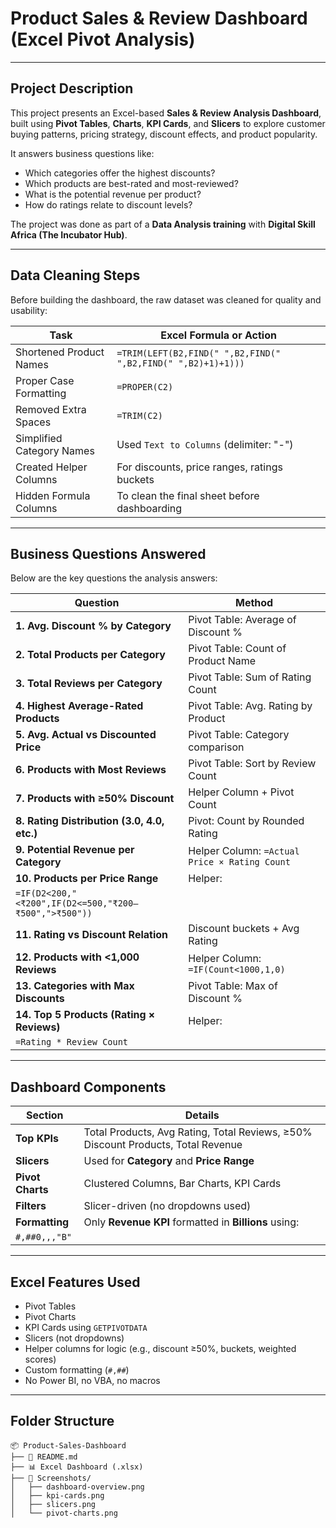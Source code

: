 # Product Sales & Review Dashboard (Excel Pivot Analysis)

---

## Project Description

This project presents an Excel-based **Sales & Review Analysis Dashboard**, built using **Pivot Tables**, **Charts**, **KPI Cards**, and **Slicers** to explore customer buying patterns, pricing strategy, discount effects, and product popularity.  

It answers business questions like:

- Which categories offer the highest discounts?  
- Which products are best-rated and most-reviewed?  
- What is the potential revenue per product?  
- How do ratings relate to discount levels?

The project was done as part of a **Data Analysis training** with **Digital Skill Africa (The Incubator Hub)**.

---

## Data Cleaning Steps

Before building the dashboard, the raw dataset was cleaned for quality and usability:

| Task | Excel Formula or Action |
|------|--------------------------|
| Shortened Product Names | `=TRIM(LEFT(B2,FIND(" ",B2,FIND(" ",B2,FIND(" ",B2)+1)+1)))` |
| Proper Case Formatting | `=PROPER(C2)` |
| Removed Extra Spaces | `=TRIM(C2)` |
| Simplified Category Names | Used `Text to Columns` (delimiter: "-") |
| Created Helper Columns | For discounts, price ranges, ratings buckets |
| Hidden Formula Columns | To clean the final sheet before dashboarding |

---

## Business Questions Answered

Below are the key questions the analysis answers:

| Question | Method |
|---------|--------|
| **1. Avg. Discount % by Category** | Pivot Table: Average of Discount % |
| **2. Total Products per Category** | Pivot Table: Count of Product Name |
| **3. Total Reviews per Category** | Pivot Table: Sum of Rating Count |
| **4. Highest Average-Rated Products** | Pivot Table: Avg. Rating by Product |
| **5. Avg. Actual vs Discounted Price** | Pivot Table: Category comparison |
| **6. Products with Most Reviews** | Pivot Table: Sort by Review Count |
| **7. Products with ≥50% Discount** | Helper Column + Pivot Count |
| **8. Rating Distribution (3.0, 4.0, etc.)** | Pivot: Count by Rounded Rating |
| **9. Potential Revenue per Category** | Helper Column: `=Actual Price × Rating Count` |
| **10. Products per Price Range** | Helper:  
`=IF(D2<200,"<₹200",IF(D2<=500,"₹200–₹500",">₹500"))` |
| **11. Rating vs Discount Relation** | Discount buckets + Avg Rating |
| **12. Products with <1,000 Reviews** | Helper Column: `=IF(Count<1000,1,0)` |
| **13. Categories with Max Discounts** | Pivot Table: Max of Discount % |
| **14. Top 5 Products (Rating × Reviews)** | Helper:  
`=Rating * Review Count` |

---

## Dashboard Components

| Section | Details |
|--------|---------|
| **Top KPIs** | Total Products, Avg Rating, Total Reviews, ≥50% Discount Products, Total Revenue |
| **Slicers** | Used for **Category** and **Price Range** |
| **Pivot Charts** | Clustered Columns, Bar Charts, KPI Cards |
| **Filters** | Slicer-driven (no dropdowns used) |
| **Formatting** | Only **Revenue KPI** formatted in **Billions** using:  
`#,##0,,,"B"` |

---

## Excel Features Used

- Pivot Tables  
- Pivot Charts  
- KPI Cards using `GETPIVOTDATA`  
- Slicers (not dropdowns)  
- Helper columns for logic (e.g., discount ≥50%, buckets, weighted scores)  
- Custom formatting (`#,##`)  
- No Power BI, no VBA, no macros

---

## Folder Structure

```plaintext
📦 Product-Sales-Dashboard
├── 📄 README.md
├── 📊 Excel Dashboard (.xlsx)
├── 📁 Screenshots/
│   ├── dashboard-overview.png
│   ├── kpi-cards.png
│   ├── slicers.png
│   └── pivot-charts.png
